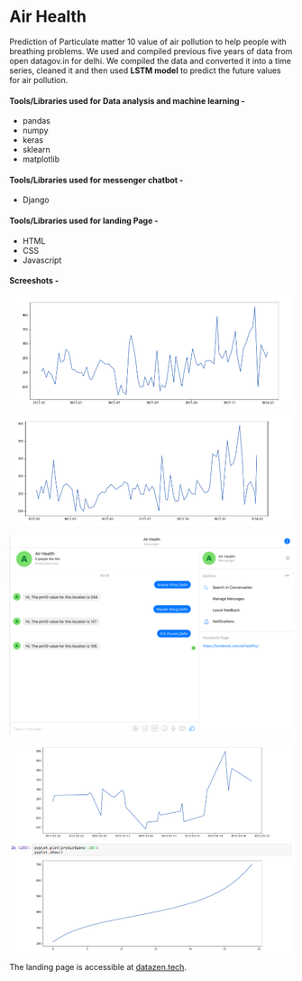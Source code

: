 # Air Health

Prediction of Particulate matter 10 value of air pollution to help people with breathing problems. 
We used and compiled previous five years of data from open datagov.in for delhi. We compiled the data and converted it into a time series, cleaned it and then used **LSTM model** to predict the future values for air pollution. 

#### Tools/Libraries used for Data analysis and machine learning -
* pandas
* numpy
* keras
* sklearn
* matplotlib

#### Tools/Libraries used for messenger chatbot -
* Django

#### Tools/Libraries used for landing Page - 
* HTML
* CSS
* Javascript

#### Screeshots -
![messenger bot](https://raw.githubusercontent.com/Shivamyadav2512/Air-Health/master/Landing%20Page/images/nizamuddin.png)

![messenger bot](https://raw.githubusercontent.com/Shivamyadav2512/Air-Health/master/Landing%20Page/images/pitampura.png)

![messenger bot](https://raw.githubusercontent.com/Shivamyadav2512/Air-Health/master/Landing%20Page/images/screenshot.png)

![messenger bot](https://raw.githubusercontent.com/Shivamyadav2512/Air-Health/master/Landing%20Page/images/performance_townhall.png)

The landing page is accessible at [datazen.tech](http://datazen.tech/).




